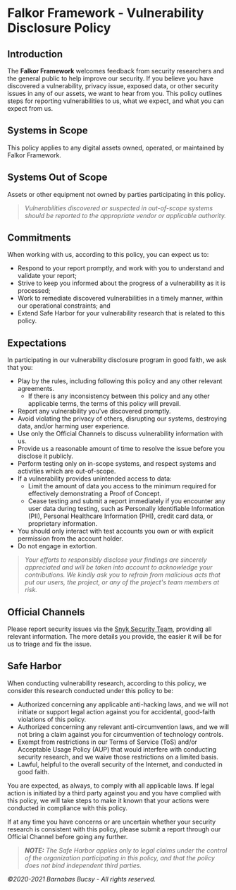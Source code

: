 # **Falkor Framework - Vulnerability Disclosure Policy**

## **Introduction**

The **Falkor Framework** welcomes feedback from security researchers and the general public to help improve our security. If you believe you have discovered a vulnerability, privacy issue, exposed data, or other security issues in any of our assets, we want to hear from you. This policy outlines steps for reporting vulnerabilities to us, what we expect, and what you can expect from us.

## **Systems in Scope**

This policy applies to any digital assets owned, operated, or maintained by Falkor Framework.

## **Systems Out of Scope**

Assets or other equipment not owned by parties participating in this policy. 

> _Vulnerabilities discovered or suspected in out-of-scope systems should be reported to the appropriate vendor or applicable authority._

## **Commitments**

When working with us, according to this policy, you can expect us to:

* Respond to your report promptly, and work with you to understand and validate your report;
* Strive to keep you informed about the progress of a vulnerability as it is processed;
* Work to remediate discovered vulnerabilities in a timely manner, within our operational constraints; and
* Extend Safe Harbor for your vulnerability research that is related to this policy.

## **Expectations**

In participating in our vulnerability disclosure program in good faith, we ask that you:

* Play by the rules, including following this policy and any other relevant agreements.
    * If there is any inconsistency between this policy and any other applicable terms, the terms of this policy will prevail.
* Report any vulnerability you've discovered promptly.
* Avoid violating the privacy of others, disrupting our systems, destroying data, and/or harming user experience.
* Use only the Official Channels to discuss vulnerability information with us.
* Provide us a reasonable amount of time to resolve the issue before you disclose it publicly.
* Perform testing only on in-scope systems, and respect systems and activities which are out-of-scope.
* If a vulnerability provides unintended access to data:
    * Limit the amount of data you access to the minimum required for effectively demonstrating a Proof of Concept.
    * Cease testing and submit a report immediately if you encounter any user data during testing, such as Personally Identifiable Information (PII), Personal Healthcare Information (PHI), credit card data, or proprietary information.
* You should only interact with test accounts you own or with explicit permission from the account holder.
* Do not engage in extortion.  

> _Your efforts to responsibly disclose your findings are sincerely appreciated and will be taken into account to acknowledge your contributions. We kindly ask you to refrain from malicious acts that put our users, the project, or any of the project's team members at risk._

## **Official Channels**

Please report security issues via the [Snyk Security Team](https://snyk.io/vulnerability-disclosure "Visit"), providing all relevant information. The more details you provide, the easier it will be for us to triage and fix the issue.

## **Safe Harbor**

When conducting vulnerability research, according to this policy, we consider this research conducted under this policy to be:

* Authorized concerning any applicable anti-hacking laws, and we will not initiate or support legal action against you for accidental, good-faith violations of this policy.
* Authorized concerning any relevant anti-circumvention laws, and we will not bring a claim against you for circumvention of technology controls.
* Exempt from restrictions in our Terms of Service (ToS) and/or Acceptable Usage Policy (AUP) that would interfere with conducting security research, and we waive those restrictions on a limited basis.
* Lawful, helpful to the overall security of the Internet, and conducted in good faith.

You are expected, as always, to comply with all applicable laws. If legal action is initiated by a third party against you and you have complied with this policy, we will take steps to make it known that your actions were conducted in compliance with this policy.

If at any time you have concerns or are uncertain whether your security research is consistent with this policy, please submit a report through our Official Channel before going any further.

> _**NOTE:** The Safe Harbor applies only to legal claims under the control of the organization participating in this policy, and that the policy does not bind independent third parties._

_©2020-2021 Barnabas Bucsy - All rights reserved._
